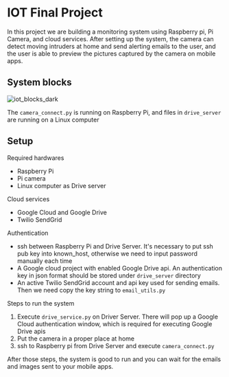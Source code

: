 # IOT Final Project

In this project we are building a monitoring system using Raspberry pi, Pi Camera, and cloud services. After setting up the system, the camera can detect moving intruders at home and send alerting emails to the user, and the user is able to preview the pictures captured by the camera on mobile apps.

## System blocks 
![iot_blocks_dark](https://github.com/HelenaShen/IOT_Final/assets/104816632/acfdc6a4-9c62-45c6-a24b-f42ea038db30)

The `camera_connect.py` is running on Raspberry Pi, and files in `drive_server` are running on a Linux computer

## Setup

Required hardwares
 - Raspberry Pi
 - Pi camera
 - Linux computer as Drive server

Cloud services
 - Google Cloud and Google Drive
 - Twilio SendGrid

Authentication
 - ssh between Raspberry Pi and Drive Server. It's necessary to put ssh pub key into known_host, otherwise we need to input password manually each time
 - A Google cloud project with enabled Google Drive api. An authentication key in json format should be stored under `drive_server` directory
 - An active Twilio SendGrid account and api key used for sending emails. Then we need copy the key string to `email_utils.py`

Steps to run the system
 1. Execute `drive_service.py` on Driver Server. There will pop up a Google Cloud authentication window, which is required for executing Google Drive apis
 2. Put the camera in a proper place at home
 3. ssh to Raspberry pi from Drive Server and execute `camera_connect.py`

After those steps, the system is good to run and you can wait for the emails and images sent to your mobile apps.
